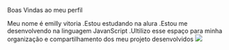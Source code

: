 Boas Vindas ao meu perfil 

Meu nome é emilly vitoria
.Estou estudando na alura
.Estou me desenvolvendo na linguagem JavanScript
.Ultilizo esse espaço para minha organização e compartilhamento dos meu
projeto desenvolvidos
![](link)

